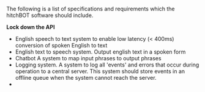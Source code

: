 The following is a list of specifications and requirements which the hitchBOT software should include.

**Lock down the API**

- English speech to text system to enable low latency (< 400ms) conversion of spoken English to text
- English text to speech system. Output english text in a spoken form
- Chatbot A system to map input phrases to output phrases
- Logging system. A system to log all 'events' and errors that occur during operation to a central server. This system should store events in an offline queue when the system cannot reach the server.
- 
